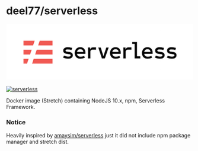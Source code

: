 # deel77/serverless
[![Serverless Application Framework AWS Lambda API Gateway](./assets/serverless-framework.png)](http://serverless.com)

[![serverless](http://public.serverless.com/badges/v3.svg)](http://www.serverless.com)

Docker image (Stretch) containing NodeJS 10.x, npm, Serverless Framework.

### Notice

Heavily inspired by [amaysim/serverless](https://github.com/amaysim-au/docker-serverless) just it did not include npm package manager and stretch dist. 